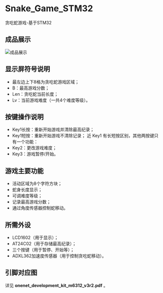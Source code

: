 # Snake_Game_STM32
贪吃蛇游戏-基于STM32

## 成品展示
![成品展示](https://github.com/Sunnycee99/Snake_Game_STM32/blob/master/%E6%88%90%E5%93%81%E5%B1%95%E7%A4%BA.gif)

## 显示屏符号说明
- 最左边上下8格为贪吃蛇游戏区域；
- B：最高游戏分数；
- Len：贪吃蛇当前长度；
- Lv：当前游戏难度（一共4个难度等级）。

## 按键操作说明
- Key1长按：重新开始游戏并清除最高纪录；
- Key1短按：重新开始游戏不清除记录；
近 Key1 有长短按区别，其他两按键只有一个功能：
- Key2：更改游戏难度；
- Key3：游戏暂停/开始。

## 游戏主要功能
- 活动区域为8个字符方块；
- 蛇身长度显示；
- 可调难度等级；
- 记录最高游戏分数；
- 通过角度传感器控制蛇移动。

## 所需外设
- LCD1602（用于显示）；
- AT24C02（用于存储最高纪录）；
- 三个按键（用于暂停、开始等）；
- ADXL362加速度传感器（用于控制贪吃蛇移动）。

## 引脚对应图
详见 **onenet_development_kit_m6312_v3r2.pdf** 。

